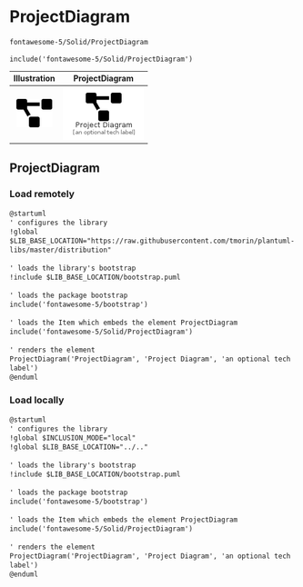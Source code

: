 # ProjectDiagram


```text
fontawesome-5/Solid/ProjectDiagram
```

```text
include('fontawesome-5/Solid/ProjectDiagram')
```



| Illustration | ProjectDiagram |
| :---: | :---: |
| ![illustration for Illustration](../../fontawesome-5/Solid/ProjectDiagram.png) | ![illustration for ProjectDiagram](../../fontawesome-5/Solid/ProjectDiagram.Local.png) |




## ProjectDiagram

### Load remotely
```plantuml
@startuml
' configures the library
!global $LIB_BASE_LOCATION="https://raw.githubusercontent.com/tmorin/plantuml-libs/master/distribution"

' loads the library's bootstrap
!include $LIB_BASE_LOCATION/bootstrap.puml

' loads the package bootstrap
include('fontawesome-5/bootstrap')

' loads the Item which embeds the element ProjectDiagram
include('fontawesome-5/Solid/ProjectDiagram')

' renders the element
ProjectDiagram('ProjectDiagram', 'Project Diagram', 'an optional tech label')
@enduml
```

### Load locally
```plantuml
@startuml
' configures the library
!global $INCLUSION_MODE="local"
!global $LIB_BASE_LOCATION="../.."

' loads the library's bootstrap
!include $LIB_BASE_LOCATION/bootstrap.puml

' loads the package bootstrap
include('fontawesome-5/bootstrap')

' loads the Item which embeds the element ProjectDiagram
include('fontawesome-5/Solid/ProjectDiagram')

' renders the element
ProjectDiagram('ProjectDiagram', 'Project Diagram', 'an optional tech label')
@enduml
```

